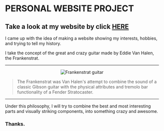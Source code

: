# PERSONAL WEBSITE PROJECT

## Take a look at my website by click [HERE](https://mabanu.github.io/Personal-Web-Page/)

I came up with the idea of making a website showing my interests, hobbies, and trying to tell my history.

I take the concept of the great and crazy guitar made by Eddie Van Halen, the Frankenstrat.

---

<p align="center">
  <img src="https://upload.wikimedia.org/wikipedia/commons/4/40/EVH_frankenstrat.jpg" alt="Frankenstrat guitar"/>
</p>



>The Frankenstrat was Van Halen's attempt to combine the sound of a classic Gibson guitar
with the physical attributes and tremolo bar functionality of a Fender Stratocaster.

---

Under this philosophy, I will try to combine the best and most interesting parts and visually striking components,
into something crazy and awesome.

### Thanks.

